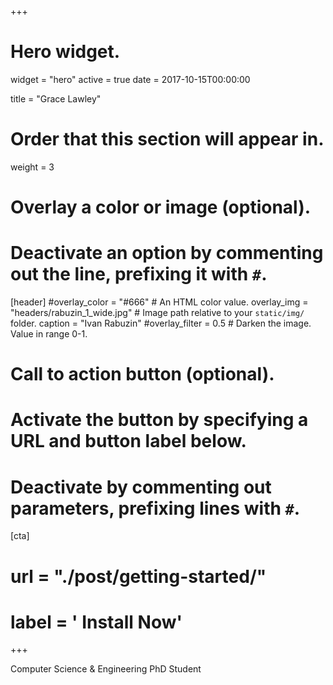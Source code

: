 +++
# Hero widget.
widget = "hero"
active = true
date = 2017-10-15T00:00:00

title = "Grace Lawley"

# Order that this section will appear in.
weight = 3

# Overlay a color or image (optional).
#   Deactivate an option by commenting out the line, prefixing it with `#`.
[header]
  #overlay_color = "#666"  # An HTML color value.
  overlay_img = "headers/rabuzin_1_wide.jpg"  # Image path relative to your `static/img/` folder.
  caption = "Ivan Rabuzin"
  #overlay_filter = 0.5  # Darken the image. Value in range 0-1.
# Call to action button (optional).
#   Activate the button by specifying a URL and button label below.
#   Deactivate by commenting out parameters, prefixing lines with `#`.
[cta]
#  url = "./post/getting-started/"
#  label = '<i class="fa fa-download"></i> Install Now'
+++

Computer Science & Engineering PhD Student
<br>
<iframe style="display: inline-block;
scrolling="0" width="158px" height="400px" frameborder="0"></iframe>



